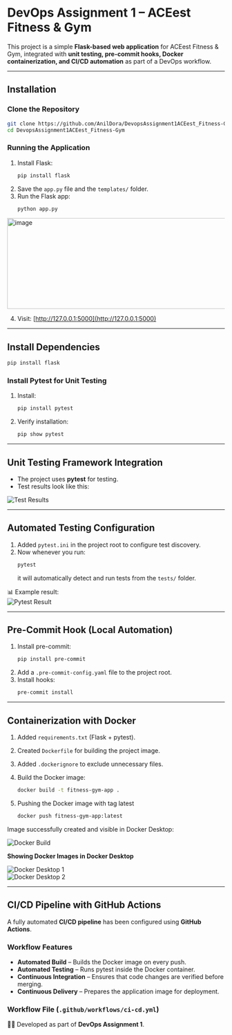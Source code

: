 # DevOps Assignment 1 – ACEest Fitness & Gym  

This project is a simple **Flask-based web application** for ACEest Fitness & Gym, integrated with **unit testing, pre-commit hooks, Docker containerization, and CI/CD automation** as part of a DevOps workflow.  

---

## Installation  

### Clone the Repository  
```bash
git clone https://github.com/AnilDora/DevopsAssignment1ACEest_Fitness-Gym.git
cd DevopsAssignment1ACEest_Fitness-Gym
```

### Running the Application  
1. Install Flask:  
   ```bash
   pip install flask
   ```
2. Save the `app.py` file and the `templates/` folder.  
3. Run the Flask app:  
   ```bash
   python app.py
   ```
<img width="1168" height="210" alt="image" src="https://github.com/user-attachments/assets/6e125077-6745-4496-9bcb-fde66309620e" />

4. Visit: [http://127.0.0.1:5000](http://127.0.0.1:5000)  

---

## Install Dependencies  

```bash
pip install flask 
```

### Install Pytest for Unit Testing  
1. Install:  
   ```bash
   pip install pytest
   ```
2. Verify installation:  
   ```bash
   pip show pytest
   ```

---

## Unit Testing Framework Integration  

- The project uses **pytest** for testing.  
- Test results look like this:  

![Test Results](https://github.com/user-attachments/assets/c09d40d9-1f38-42d7-899d-a4b23eea183d)  

---

## Automated Testing Configuration  

1. Added `pytest.ini` in the project root to configure test discovery.  
2. Now whenever you run:  
   ```bash
   pytest
   ```  
   it will automatically detect and run tests from the `tests/` folder.  

📊 Example result:  
![Pytest Result](https://github.com/user-attachments/assets/7808ef90-1195-432b-9572-5bf79eaec5b1)  

---

## Pre-Commit Hook (Local Automation)  

1. Install pre-commit:  
   ```bash
   pip install pre-commit
   ```
2. Add a `.pre-commit-config.yaml` file to the project root.  
3. Install hooks:  
   ```bash
   pre-commit install
   ```

---

## Containerization with Docker  

1. Added `requirements.txt` (Flask + pytest).  
2. Created `Dockerfile` for building the project image.  
3. Added `.dockerignore` to exclude unnecessary files.  
4. Build the Docker image:

    ```bash
   docker build -t fitness-gym-app .
   ```
5. Pushing the Docker image with tag latest

   ```bash
   docker push fitness-gym-app:latest
   ```

Image successfully created and visible in Docker Desktop:  

![Docker Build](https://github.com/user-attachments/assets/36e47024-e069-45ed-aea5-aa1296093ffa)  

**Showing Docker Images in Docker Desktop**

![Docker Desktop 1](https://github.com/user-attachments/assets/543de038-bd70-463c-8dca-fce98a40d0f1)  
![Docker Desktop 2](https://github.com/user-attachments/assets/96c20221-baaa-4a83-900b-7e5c19e04e78)  

---

## CI/CD Pipeline with GitHub Actions  

A fully automated **CI/CD pipeline** has been configured using **GitHub Actions**.  

### Workflow Features  
- **Automated Build** – Builds the Docker image on every push.  
- **Automated Testing** – Runs pytest inside the Docker container.  
- **Continuous Integration** – Ensures that code changes are verified before merging.  
- **Continuous Delivery** – Prepares the application image for deployment.  

### Workflow File (`.github/workflows/ci-cd.yml`)  

👨‍💻 Developed as part of **DevOps Assignment 1**.
